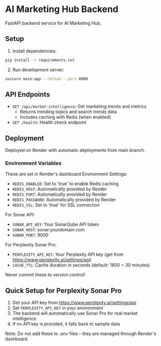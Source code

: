# AI Marketing Hub Backend

FastAPI backend service for AI Marketing Hub.

## Setup

1. Install dependencies:
```bash
pip install -r requirements.txt
```

2. Run development server:
```bash
uvicorn main:app --reload --port 8000
```

## API Endpoints

- `GET /api/market-intelligence`: Get marketing trends and metrics
  - Returns trending topics and search trends data
  - Includes caching with Redis (when enabled)
- `GET /health`: Health check endpoint

## Deployment

Deployed on Render with automatic deployments from main branch.

### Environment Variables

These are set in Render's dashboard Environment Settings:
- `REDIS_ENABLED`: Set to 'true' to enable Redis caching
- `REDIS_HOST`: Automatically provided by Render
- `REDIS_PORT`: Automatically provided by Render
- `REDIS_PASSWORD`: Automatically provided by Render
- `REDIS_SSL`: Set to 'true' for SSL connection

For Sonar API:
- `SONAR_API_KEY`: Your SonarQube API token
- `SONAR_HOST`: sonar.yourdomain.com
- `SONAR_PORT`: 9000

For Perplexity Sonar Pro:
- `PERPLEXITY_API_KEY`: Your Perplexity API key (get from https://www.perplexity.ai/settings/api)
- `CACHE_TTL`: Cache duration in seconds (default: 1800 = 30 minutes)

Never commit these to version control!

## Quick Setup for Perplexity Sonar Pro

1. Get your API key from https://www.perplexity.ai/settings/api
2. Set `PERPLEXITY_API_KEY` in your environment
3. The backend will automatically use Sonar Pro for real market intelligence
4. If no API key is provided, it falls back to sample data

Note: Do not add these to .env files - they are managed through Render's dashboard. 